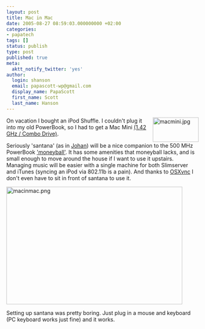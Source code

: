 ```yaml
---
layout: post
title: Mac in Mac
date: 2005-08-27 08:59:03.000000000 +02:00
categories:
- papatech
tags: []
status: publish
type: post
published: true
meta:
  aktt_notify_twitter: 'yes'
author:
  login: shanson
  email: papascott-wp@gmail.com
  display_name: PapaScott
  first_name: Scott
  last_name: Hanson
---
```

<p><img src="https://res.cloudinary.com/papascott/image/upload/wordpress/wp-content/uploads/2005/08/macmini.jpg" border="0" height="64" width="120" alt="macmini.jpg" align="right" /> On vacation I bought an iPod Shuffle. I couldn't plug it into my old PowerBook, so I had to get a Mac Mini <a href="http://www.cyberport.de/webshop/?DEEP=1005-129">(1.42 GHz / Combo Drive)</a>. </p>
<p>Seriously 'santana' (as in <a href="http://sports.yahoo.com/mlbpa/players/6441">Johan</a>) will be a nice companion to the 500 MHz PowerBook <a href="http://www.amazon.de/exec/obidos/redirect?link_code=ur2&amp;camp=1638&amp;tag=papascott-21&amp;creative=6742&amp;path=ASIN%2F0393324818">'moneyball'</a>. It has some amenities that moneyball lacks, and is small enough to move around the house if I want to use it upstairs. Managing music will be easier with a single machine for both Slimserver and iTunes (syncing an iPod via 802.11b is a pain). And thanks to <a href="http://www.redstonesoftware.com/vnc.html" title="VNC">OSXvnc</a> I don't even have to sit in front of santana to use it.</p>
<p><img src="https://res.cloudinary.com/papascott/image/upload/wordpress/wp-content/uploads/2005/08/macinmac.png" border="0" height="307" width="461" alt="macinmac.png" /></p>
<p>Setting up santana was pretty boring. Just plug in a mouse and keyboard (PC keyboard works just fine) and it works.</p>
